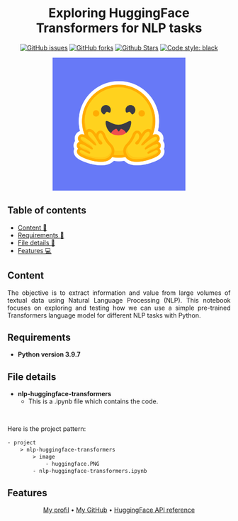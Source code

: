 <h1 align="center">Exploring HuggingFace Transformers for NLP tasks</h1> 

<p align="center"> 
<a href="https://github.com/lprtk/nlp-huggingface-transformers/issues"><img alt="GitHub issues" src="https://img.shields.io/github/issues/lprtk/nlp-huggingface-transformers"></a> 
<a href="https://github.com/lprtk/nlp-huggingface-transformers/network"><img alt="GitHub forks" src="https://img.shields.io/github/forks/lprtk/nlp-huggingface-transformers"></a> 
<a href="https://github.com/lprtk/nlp-huggingface-transformers/stargazers"><img alt="Github Stars" src="https://img.shields.io/github/stars/lprtk/nlp-huggingface-transformers"></a> 
<a href="https://github.com/lprtk/nlp-huggingface-transformers/"><img alt="Code style: black" src="https://img.shields.io/badge/code%20style-black-000000.svg"></a> 
</p>


<p align="center">
<img alt="MAP_i94 " src="image/huggingface.png" width="300" height="300">
</p>


## Table of contents
* [Content :mag_right:](#Content)
* [Requirements :page_with_curl:](#Requirements)
* [File details :open_file_folder:](#File-details)
* [Features :computer:](#Features) 

<a id="section01"></a> 
## Content 

<p align="justify">The objective is to extract information and value from large volumes of textual data using Natural Language Processing (NLP). This notebook focuses on exploring and testing how we can use a simple pre-trained Transformers language model for different NLP tasks with Python.<p>

<a id="section02"></a> 
## Requirements
* **Python version 3.9.7** 


<a id="section03"></a> 
## File details
* **nlp-huggingface-transformers**
  * This is a .ipynb file which contains the code. 

</br> 

Here is the project pattern: 
```
- project
    > nlp-huggingface-transformers
        > image 
            - huggingface.PNG
        - nlp-huggingface-transformers.ipynb
```

<a id="section04"></a> 
## Features 
<p align="center"><a href="https://github.com/lprtk/lprtk">My profil</a> • 
<a href="https://github.com/lprtk/lprtk">My GitHub</a> • 
<a href="https://huggingface.co/transformers/v3.0.2/main_classes/pipelines.html">HuggingFace API reference</a>
</p>

